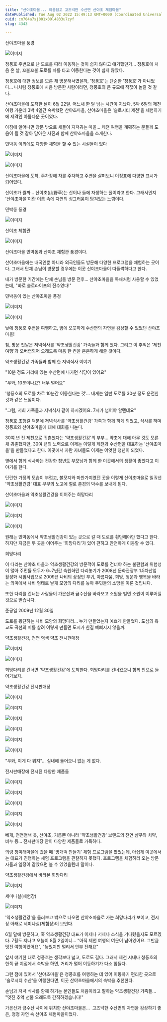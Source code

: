 ```yaml
---
title: "산야초마을... 아름답고 고즈넉한 수산면 산야초 체험마을"
datePublished: Tue Aug 02 2022 15:49:13 GMT+0000 (Coordinated Universal Time)
cuid: cm704a7sj001x09l4833u7zyf
slug: 4343

---
```



산야초마을 풍경

![이미지](https://cdn.hashnode.com/res/hashnode/image/upload/v1739256229632/e059fd26-ccb7-4838-93b5-c5ff3e9232b3.jpeg)

청풍호 주변으로 난 도로를 따라 이동하는 것이 쉽지 않다고 얘기했던가... 청풍호에 처음 온 날, 꼬불꼬불 도로를 차를 타고 이동한다는 것이 쉽지 않았다.

청풍호에 대한 정보를 모른 채 방문해서였을까, '청풍호'는 단순한 '청풍호'가 아니었다... 나처럼 청풍호에 처음 방문한 사람이라면, 청풍호의 큰 규모에 적잖이 놀랄 것 같다.

산야초마을에 도착한 날이 6월 22일. 어느새 한 달 넘는 시간이 지났다. 5박 6일의 제천여행 가운데 3박 4일간 숙박했던 산야초마을, 산야초마을은 '슬로시티 제천'을 체험하기에 제격인 아름다운 곳이었다.

아침에 일어나면 창문 밖으로 새들이 지저귀는 마을... 제천 여행을 계획하는 분들께 도움이 될 것 같아 담아온 사진과 함께 산야초마을을 소개한다.

민박동 이외에도 다양한 체험을 할 수 있는 시설들이 있다

![이미지](https://cdn.hashnode.com/res/hashnode/image/upload/v1739256231899/6fb66fc3-be75-46c8-b74d-0afc72c364a3.jpeg)

![이미지](https://cdn.hashnode.com/res/hashnode/image/upload/v1739256234061/12272500-c360-4701-9f40-d2e0b1c0362b.jpeg)

산야초마을에 도착, 주차장에 차를 주차하고 주변을 살펴보니 이정표에 다양한 표시가 되어있다.

산야초가 뭘까... 산야초(山野草)는 산이나 들에 자생하는 풀이라고 한다. 그래서인지 '산야초마을'이란 이름 속에 자연의 싱그러움이 담겨있는 느낌이다.

민박동 풍경

![이미지](https://cdn.hashnode.com/res/hashnode/image/upload/v1739256236188/02646e27-3ca5-4957-a6b5-622b51e16141.jpeg)

산야초 체험관

![이미지](https://cdn.hashnode.com/res/hashnode/image/upload/v1739256238304/26261124-30f8-46c9-9eaf-7f57ff93be84.jpeg)

산야초마을 민박동과 산야초 체험관 풍경이다.

산야초마을에는 내국인뿐 아니라 외국인들도 방문해 다양한 프로그램을 체험하는 곳이다. 그래서 단체 손님이 방문할 경우에는 이곳 산야초마을이 떠들썩하다고 한다.

내가 방문한 기간에는 단체 손님들 방문 전후... 산야초마을을 독채처럼 사용할 수 있었는데, "바로 슬로라이프의 진수였다!"

민박동이 있는 산야초마을 풍경

![이미지](https://cdn.hashnode.com/res/hashnode/image/upload/v1739256240334/8f988761-5813-4338-a4ef-e15b9b273e65.jpeg)

![이미지](https://cdn.hashnode.com/res/hashnode/image/upload/v1739256242476/3e9d0aa8-6acb-4848-ae3d-3164a3f583df.jpeg)

낮에 청풍호 주변을 여행하고, 밤에 오붓하게 수산면의 자연을 감상할 수 있었던 산야초마을!

참, 방문 첫날은 저녁식사를 '약초생활건강' 가족들과 함께 했다. 그리고 이 추억은 '제천 여행'과 오버랩되어 오래도록 마음 한 켠을 훈훈하게 해줄 것이다.

약초생활건강 가족들과 함께 한 저녁식사 이야기

"10분 정도 거리에 있는 수산면에 나가면 식당이 있어요"

"우와, 10분이나요? 너무 멀어요"

'청풍호의 도로를 차로 10분간 이동한다는 것'... 내게는 일반 도로를 30분 정도 운전한 것과 같은 느낌이다.

"그럼, 저희 가족들과 저녁식사 같이 하시겠어요. 7시가 넘어야 할텐데요"

청풍호 초행길 덕분에 저녁식사를 '약초생활건강' 가족과 함께 하게 되었고, 식사를 하며 청풍호와 산야초마을에 대해 대화를 나눈다.

30여 년 전 제천으로 귀촌했다는 '약초생활건강'의 부부... 약초에 대해 아무 것도 모른채 귀촌했지만, 30여 년의 노력으로 이제는 이렇게 제천과 수산면을 대표하는 '산야초마을'을 만들었다고 한다. 이곳에서 자란 자녀들도 이제는 어엿한 청년이 되었다.

옆에서 함께 식사하는 건강한 청년도 부모님과 함께 한 이곳에서의 생활이 좋았다고 이야기를 한다.

단란한 가정의 모습이 부럽고, 불모지와 마찬가지였던 곳을 이렇게 산야초마을로 일궈낸 '약초생활건강' 대표 부부의 노고에 절로 존경의 박수를 보내게 된다.

산야초마을과 약초생활건강을 이어주는 희망다리

![이미지](https://cdn.hashnode.com/res/hashnode/image/upload/v1739256244512/7f67c6b8-4b40-45c4-a4ed-b59034ee988e.jpeg)

![이미지](https://cdn.hashnode.com/res/hashnode/image/upload/v1739256246626/7761a6ca-f89a-4251-9215-2da1cc57ca28.jpeg)

![이미지](https://cdn.hashnode.com/res/hashnode/image/upload/v1739256248903/22bf600a-2b45-46a0-92af-052a5c823790.jpeg)

원래는 민박동에서 약초생활건강이 있는 곳으로 갈 때 도로를 횡단해야만 했다고 한다. 하지만 지금은 두 곳을 이어주는 '희망다리'가 있어 편하고 안전하게 이동할 수 있다.

희망다리

이 다리는 산야초 마을과 약초생활건강의 방문객이 도로를 건너야 하는 불편함과 위험성이 많아 주민들 모두가 6~7년간 숙원하던 다리놓기가 2008년 문화관광부 1.5차산업 활성화 시범사업으로 2009년 나비의 상징인 부귀, 아름다움, 희망, 행운과 행복을 바라는 의미에서 나비 형태로 날개 모양의 다리를 놓아 주민들의 소망을 이룬 것입니다.

또한 다리를 건너는 사람들이 가은산과 금수산을 바라보고 소원을 빌면 소원이 이루어질 것으로 믿습니다.

준공일 2009년 12월 30일

도로를 횡단하는 나비 모양의 희망다리... 누가 만들었는지 예쁘게 만들었다. 도심의 육교도 곡선의 미를 살려 이렇게 만들면 도시가 한결 예뻐지지 않을까.

약초생활건강, 천연 염색 약초 전시판매장

![이미지](https://cdn.hashnode.com/res/hashnode/image/upload/v1739256251120/fc676a9b-b46d-462d-a19f-efc6895bb274.jpeg)

![이미지](https://cdn.hashnode.com/res/hashnode/image/upload/v1739256253234/f7443868-1ed2-4fe0-827c-c893c9714bf2.jpeg)

희망다리를 건너면 '약초생활건강'에 도착한다. 희망다리를 건너왔으니 함께 안으로 들어가보자.

약초생활건강 전시판매장

![이미지](https://cdn.hashnode.com/res/hashnode/image/upload/v1739256255166/16361dd3-1ce3-4da7-8046-a665f949c0a4.jpeg)

![이미지](https://cdn.hashnode.com/res/hashnode/image/upload/v1739256257112/9a0f87ec-33b0-4e9b-aded-fb854b4e2d3a.jpeg)

![이미지](https://cdn.hashnode.com/res/hashnode/image/upload/v1739256259011/6efdca88-caf6-4cbc-8129-ef692865579e.jpeg)

![이미지](https://cdn.hashnode.com/res/hashnode/image/upload/v1739256261067/09467e17-39c1-4d93-a803-4c37b2ba1c49.jpeg)

![이미지](https://cdn.hashnode.com/res/hashnode/image/upload/v1739256263226/b2d27b25-656a-466b-aca2-5973365a4dc7.jpeg)

![이미지](https://cdn.hashnode.com/res/hashnode/image/upload/v1739256265170/38731a46-beda-41be-aefd-f0f433e5ff6f.jpeg)

"우와, 이게 다 뭐지"... 실내에 들어오니 없는 게 없다.

전시판매장에 전시된 다양한 제품들

![이미지](https://cdn.hashnode.com/res/hashnode/image/upload/v1739256267568/5d8f4c47-7836-4852-b96d-b3cfcd5ccbd8.jpeg)

![이미지](https://cdn.hashnode.com/res/hashnode/image/upload/v1739256269664/4e385bb1-fb68-4a9e-a9b0-a59deb36a549.jpeg)

![이미지](https://cdn.hashnode.com/res/hashnode/image/upload/v1739256271644/de26bb2a-672f-4444-adb4-1082cbcbd934.jpeg)

![이미지](https://cdn.hashnode.com/res/hashnode/image/upload/v1739256273818/f008d68a-2302-4735-aaf1-6e88ddccf6db.jpeg)

![이미지](https://cdn.hashnode.com/res/hashnode/image/upload/v1739256275785/fc078620-2600-4a0a-8c01-76dc12b1cc2e.jpeg)

베개, 천연염색 옷, 산야초, 기름뿐 아니라 '약초생활건강' 브랜드의 천연 샴푸와 치약, 비누 등... 전시판매장 안이 다양한 제품들로 가득하다.

의령 청미래마을에 갔을 때 '망개떡 만들기' 체험 프로그램을 봤었는데, 아쉽게 이곳에서는 대표가 진행하는 체험 프로그램을 관찰하지 못했다. 프로그램을 체험하러 오는 방문자들과 일정이 같았으면 볼 수 있었을텐데 말이다.

약초생활건겅에서 바라본 희망다리

![이미지](https://cdn.hashnode.com/res/hashnode/image/upload/v1739256277965/3fa160c1-ff35-4555-8c0a-58825eefa307.jpeg)

세미나실(체험장)

![이미지](https://cdn.hashnode.com/res/hashnode/image/upload/v1739256279950/dae0ddff-20a3-4f81-b7f4-cf6df9f37812.jpeg)

'약초생활건강'을 둘러보고 밖으로 나오면 산야초마을로 가는 희망다리가 보이고, 전시장 아래로 세미나실(체험장)이 보인다.

6월 말에 방문하고, 혹 약초생활건강 대표가 이제나 저제나 소식을 기다렸을지도 모르겠다. 7월도 지나고 오늘이 8월 2일이니... "아직 제천 여행의 여운이 남아있어요. 그만큼 멋진 여행이었어요", "늦었지만 멀리서 안부 전해요"

앞서 얘기한 대로 청풍호는 생각보다 넓고, 도로도 길다. 그래서 제천 시내나 청풍호의 한쪽 끝 지점에서 숙박을 하면, 거리가 멀어 이동하기가 다소 힘들다.

그런 점에 있어서 '산야초마을'은 청풍호를 여행하는 데 있어 이동하기 편리한 곳으로 '슬로시티 수산'을 여행한다면, 이곳 산야초마을에서의 숙박을 추천한다.

손님과 저녁 식사를 함께 하기는 본인들도 처음이라고 말하는 약초생활건강 가족들... "멋진 추억 선물 오래도록 간직하겠습니다!"

가은산과 금수산 사이에 위치한 산야초마을은...  고즈넉한 수산면의 자연을 감상하기 좋은, 청정 자연 속 산야초 체험마을이었다.